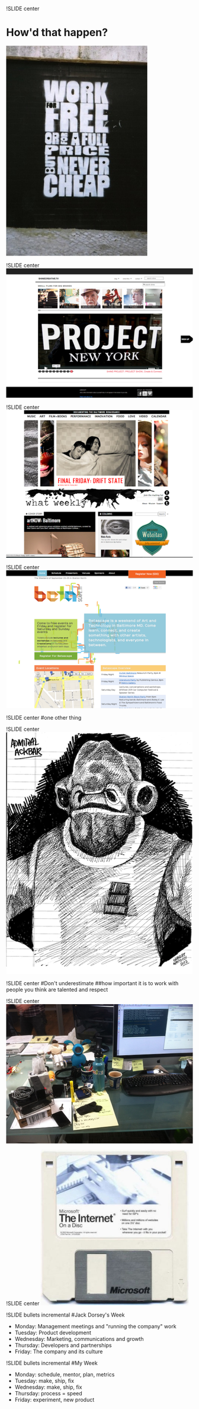 !SLIDE center
# How'd that happen? 

![Lisbon Street Advice](lisbon_street_advice.jpg)

!SLIDE center
![Shine](shine.png)

!SLIDE center
![What Weekly](whatweekly.png)

!SLIDE center
![Betascape](betascape.png)

!SLIDE center
#one other thing

!SLIDE center
![ackbar](ackbar.png)

!SLIDE center
#Don't underestimate
##how important it is to work with people you think are talented and respect

!SLIDE center
![desk](desk.jpg)

!SLIDE center
![internet on disk](internet_on_disk.jpg)

!SLIDE bullets incremental
#Jack Dorsey's Week
 * Monday: Management meetings and "running the company" work
 * Tuesday: Product development
 * Wednesday: Marketing, communications and growth
 * Thursday: Developers and partnerships
 * Friday: The company and its culture

!SLIDE bullets incremental
#My Week
* Monday: schedule, mentor, plan, metrics
* Tuesday: make, ship, fix
* Wednesday: make, ship, fix
* Thursday: process = speed
* Friday: experiment, new product

